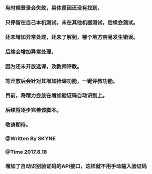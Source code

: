 ### 有时候登录会失败，具体原因还没有找到，
### 只停留在自己本机测试，未在其他机器测试，后续会测试。
### 还未增加异常处理，还未了解到，哪个地方容易发生错误。
### 后续会增加异常处理，
### 因为还未开放选课，及教师评教。
### 等开放后会针对其增加抢课功能，一键评教功能。
### 目前，将精力会放在增加验证码自动识别上。
### 后续将逐步完善该脚本。
### 敬请期待。
### @Written By SKYNE
### @Time 2017.8.18

### 增加了自动识别验证码的API接口，这样就不用手动输入验证码 